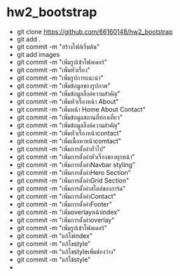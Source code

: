 # hw2_bootstrap

- git clone https://github.com/66160148/hw2_bootstrap
- git add .
- git commit -m "สร้างไฟล์เริ่มต้น"
- git add images
- git commit -m "เพิ่มรูปเข้าโฟลเดอร์"
- git commit -m "เพิ่มหัวเรื่อง"
- git commit -m "เพิ่มรูปการแนะนำ"
- git commit -m "เพิ่มข้อมูลของรูปภาพ"
- git commit -m "เพิ่มข้อมูลลิ้งค์ความสำคัญ"
- git commit -m "เพิ่มหัวเรื่องหน้า About"
- git commit -m "เพิ่มหน้า Home About Contact"
- git commit -m "เพิ่มข้อมูลสถานที่ท่องเที่ยว"
- git commit -m "เพิ่มข้อมูลลิ้งค์ความสำคัญ"
- git commit -m "เพิ่มหัวเรื่องหน้าcontact"
- git commit -m "เพิ่มเนื้อหาหน้าcomtact"
- git commit -m "เพิ่มการตั้งค่าทั่วไป"
- git commit -m "เพิ่มการตั้งค่าหัวเรื่องของทุกหน้า"
- git commit -m "เพิ่มการตั้งค่าNavbar styling"
- git commit -m "เพิ่มการตั้งค่าHero Section"
- git commit -m "เพิ่มการตั้งค่าGrid Section"
- git commit -m "เพิ่มการตั้งค่าสไตล์ของการ์ด"
- git commit -m "เพิ่มการตั้งค่าContact" 
- git commit -m "เพิ่มการตั้งค่าFooter"
- git commit -m "เพิ่มoverlayหน้าindex"
- git commit -m "เพิ่มการตั้งค่าoverlay"
- git commit -m "เพิ่มรูปเข้าโฟลเดอร์"
- git commit -m "แก้ไขindex"
- git commit -m "แก้ไขstyle"
- git commit -m "แก้ไขstyleเพิ่มช่องว่าง"
- git commit -m "แก้ไข้style"
- 